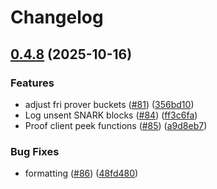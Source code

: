 # Changelog

## [0.4.8](https://github.com/matter-labs/zksync-airbender-prover/compare/v0.4.7...v0.4.8) (2025-10-16)


### Features

* adjust fri prover buckets ([#81](https://github.com/matter-labs/zksync-airbender-prover/issues/81)) ([356bd10](https://github.com/matter-labs/zksync-airbender-prover/commit/356bd1060f0744a5774bb318f94109ac08787196))
* Log unsent SNARK blocks ([#84](https://github.com/matter-labs/zksync-airbender-prover/issues/84)) ([ff3c6fa](https://github.com/matter-labs/zksync-airbender-prover/commit/ff3c6fae52e42eee3c6d9e476b87e2291c29b98a))
* Proof client peek functions ([#85](https://github.com/matter-labs/zksync-airbender-prover/issues/85)) ([a9d8eb7](https://github.com/matter-labs/zksync-airbender-prover/commit/a9d8eb71f74e1da422393d25051190a32147c852))


### Bug Fixes

* formatting ([#86](https://github.com/matter-labs/zksync-airbender-prover/issues/86)) ([48fd480](https://github.com/matter-labs/zksync-airbender-prover/commit/48fd480b74d5710f9f014201f93c20c76864d3df))
